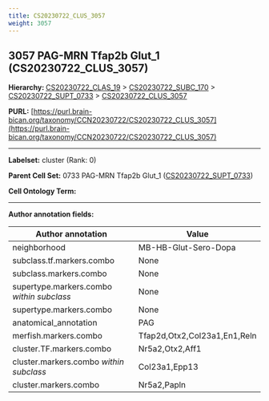 ```yaml
---
title: CS20230722_CLUS_3057
weight: 3057
---
```

## 3057 PAG-MRN Tfap2b Glut_1 (CS20230722_CLUS_3057)
<b>Hierarchy: </b>
[CS20230722_CLAS_19](../CS20230722_CLAS_19) >
[CS20230722_SUBC_170](../CS20230722_SUBC_170) >
[CS20230722_SUPT_0733](../CS20230722_SUPT_0733) >
[CS20230722_CLUS_3057](../CS20230722_CLUS_3057)

**PURL:** [https://purl.brain-bican.org/taxonomy/CCN20230722/CS20230722_CLUS_3057](https://purl.brain-bican.org/taxonomy/CCN20230722/CS20230722_CLUS_3057)

---


**Labelset:** cluster (Rank: 0)

**Parent Cell Set:** 0733 PAG-MRN Tfap2b Glut_1 ([CS20230722_SUPT_0733](../CS20230722_SUPT_0733))



**Cell Ontology Term:** 

[MARKER GENES.]: #


---

[TRANSFERRED ANNOTATIONS.]: #


[AUTHOR ANNOTATION FIELDS.]: #


**Author annotation fields:**

| Author annotation | Value |
|-------------------|-------|
|neighborhood|MB-HB-Glut-Sero-Dopa|
|subclass.tf.markers.combo|None|
|subclass.markers.combo|None|
|supertype.markers.combo _within subclass_|None|
|supertype.markers.combo|None|
|anatomical_annotation|PAG|
|merfish.markers.combo|Tfap2d,Otx2,Col23a1,En1,Reln|
|cluster.TF.markers.combo|Nr5a2,Otx2,Aff1|
|cluster.markers.combo _within subclass_|Col23a1,Epp13|
|cluster.markers.combo|Nr5a2,Papln|

